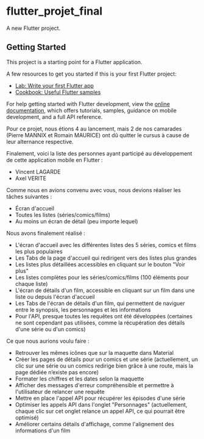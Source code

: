 # flutter_projet_final

A new Flutter project.

## Getting Started

This project is a starting point for a Flutter application.

A few resources to get you started if this is your first Flutter project:

- [Lab: Write your first Flutter app](https://docs.flutter.dev/get-started/codelab)
- [Cookbook: Useful Flutter samples](https://docs.flutter.dev/cookbook)

For help getting started with Flutter development, view the
[online documentation](https://docs.flutter.dev/), which offers tutorials,
samples, guidance on mobile development, and a full API reference.

Pour ce projet, nous étions 4 au lancement, mais 2 de nos camarades (Pierre MANNIX et Romain MAURICE) ont dû quitter le
cursus à cause de leur alternance respective.

Finalement, voici la liste des personnes ayant participé au développement de cette application mobile en Flutter :

- Vincent LAGARDE
- Axel VERITE

Comme nous en avions convenu avec vous, nous devions réaliser les tâches suivantes :

- Écran d'accueil
- Toutes les listes (séries/comics/films)
- Au moins un écran de détail (peu importe lequel)

Nous avons finalement réalisé :

- L'écran d'accueil avec les différentes listes des 5 séries, comics et films les plus populaires
- Les Tabs de la page d'accueil qui redirigent vers des listes plus grandes
- Les listes plus détaillées accessibles en cliquant sur le bouton "Voir plus"
- Les listes complètes pour les séries/comics/films (100 éléments pour chaque liste)
- L'écran de détails d'un film, accessible en cliquant sur un film dans une liste ou depuis l'écran d'accueil
- Les Tabs de l'écran de détails d'un film, qui permettent de naviguer entre le synopsis, les personnages et les
  informations
- Pour l'API, presque toutes les requêtes ont été développées (certaines ne sont cependant pas utilisées, comme la
  récupération des détails d'une série ou d'un comics)

Ce que nous aurions voulu faire :

- Retrouver les mêmes icônes que sur la maquette dans Material
- Créer les pages de détails pour un comics et une série (actuellement, un clic sur une série ou un comics redirige bien
  grâce à une route, mais la page dédiée n’existe pas encore)
- Formater les chiffres et les dates selon la maquette
- Afficher des messages d'erreur compréhensible et permettre à l'utilisateur de relancer une requête
- Mettre en place l'appel API pour récupérer les épisodes d'une série
- Optimiser les appels API dans l'onglet "Personnages" (actuellement, chaque clic sur cet onglet relance un appel API,
  ce qui pourrait être optimisé)
- Améliorer certains détails d'affichage, comme l'alignement des informations d'un film
